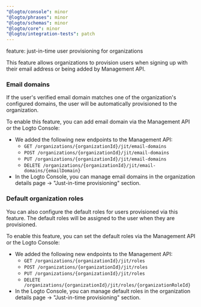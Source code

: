 ```yaml
---
"@logto/console": minor
"@logto/phrases": minor
"@logto/schemas": minor
"@logto/core": minor
"@logto/integration-tests": patch
---
```


feature: just-in-time user provisioning for organizations

This feature allows organizations to provision users when signing up with their email address or being added by Management API.

### Email domains

If the user's verified email domain matches one of the organization's configured domains, the user will be automatically provisioned to the organization.

To enable this feature, you can add email domain via the Management API or the Logto Console:

- We added the following new endpoints to the Management API:
  - `GET /organizations/{organizationId}/jit/email-domains`
  - `POST /organizations/{organizationId}/jit/email-domains`
  - `PUT /organizations/{organizationId}/jit/email-domains`
  - `DELETE /organizations/{organizationId}/jit/email-domains/{emailDomain}`
- In the Logto Console, you can manage email domains in the organization details page -> "Just-in-time provisioning" section.

### Default organization roles

You can also configure the default roles for users provisioned via this feature. The default roles will be assigned to the user when they are provisioned.

To enable this feature, you can set the default roles via the Management API or the Logto Console:

- We added the following new endpoints to the Management API:
  - `GET /organizations/{organizationId}/jit/roles`
  - `POST /organizations/{organizationId}/jit/roles`
  - `PUT /organizations/{organizationId}/jit/roles`
  - `DELETE /organizations/{organizationId}/jit/roles/{organizationRoleId}`
- In the Logto Console, you can manage default roles in the organization details page -> "Just-in-time provisioning" section.
